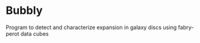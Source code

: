 Bubbly
======

Program to detect and characterize expansion in galaxy discs using fabry-perot data cubes
